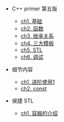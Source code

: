 * C++ primer 第五版
    - [ch1. 基础](00C++/ch01)
    - [ch2. 函数](00C++/ch02)
    - [ch3. 继承关系](00C++/ch03)
    - [ch4. 三大模板](00C++/ch04)
    - [ch5. STL](00C++/ch05)
    - [ch6. 调试](00C++/ch06)
    
* 细节内容

    - [ch1. 进阶使用1](00C++/ch11)
    - [ch2. const](00C++/ch12)
    
* 侯捷 STL
  - [ch1. 容器的介绍](00C++/ch20)
